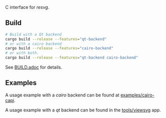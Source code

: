 C interface for *resvg*.

## Build

```bash
# Build with a Qt backend
cargo build --release --features="qt-backend"
# or with a cairo backend
cargo build --release --features="cairo-backend"
# or with both.
cargo build --release --features="qt-backend cairo-backend"
```

See [BUILD.adoc](../BUILD.adoc) for details.

## Examples

A usage example with a *cairo* backend can be found at [examples/cairo-capi](../examples/cairo-capi).

A usage example with a *qt* backend can be found in the [tools/viewsvg](../tools/viewsvg) app.
